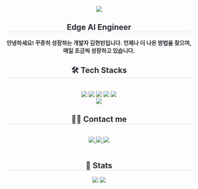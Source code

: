 <div align= "center">
    <img src="https://capsule-render.vercel.app/api?type=rect&color=0:a8b2ff,100:d1b4fe&height=180&text=Hyun._.Been's%20GitHub&animation=fadeIn&fontColor=7676f9&fontSize=60" />
    </div>
    <div align= "center"> 
    <h2 style="border-bottom: 1px solid #d8dee4; color: #282d33;"> Edge AI Engineer </h2>  
    <div style="font-weight: 700; font-size: 15px; text-align: center; color: #282d33;"> 안녕하세요! 꾸준히 성장하는 개발자 김현빈입니다.                                                                                                 언제나 더 나은 방법을 찾으며, 매일 조금씩 성장하고 있습니다. </div> 
    </div>
    <div align= "center">
    <h2 style="border-bottom: 1px solid #d8dee4; color: #282d33;"> 🛠️ Tech Stacks </h2> <br> 
    <div style="margin: 0 auto; text-align: center;" align= "center"> <img src="https://img.shields.io/badge/C-A8B9CC?style=for-the-badge&logo=C&logoColor=white">
          <img src="https://img.shields.io/badge/Python-3776AB?style=for-the-badge&logo=Python&logoColor=white">
          <img src="https://img.shields.io/badge/Flutter-02569B?style=for-the-badge&logo=Flutter&logoColor=white">
          <img src="https://img.shields.io/badge/Linux-FCC624?style=for-the-badge&logo=Linux&logoColor=white">
          <img src="https://img.shields.io/badge/MySQL-4479A1?style=for-the-badge&logo=MySQL&logoColor=white">
          <br/><img src="https://img.shields.io/badge/Tensorflow-FF6F00?style=for-the-badge&logo=Tensorflow&logoColor=white">
          </div>
    </div>
    <div align= "center">
    <h2 style="border-bottom: 1px solid #d8dee4; color: #282d33;"> 🧑‍💻 Contact me </h2> <br> 
    <div align= "center"> <a href=https://kimm0620.tistory.com/> <img src="https://img.shields.io/badge/Tistory-000000?style=for-the-badge&logo=Tistory&logoColor=white&link=https://kimm0620.tistory.com/"> </a>
         <a href=https://www.notion.so/24727b00db16808a9553c466feac2117> <img src="https://img.shields.io/badge/Notion-000000?style=for-the-badge&logo=Notion&logoColor=white&link=https://www.notion.so/24727b00db16808a9553c466feac2117"> </a>
         <a href=mailto:zhdzhd1497@gmail.com> <img src="https://img.shields.io/badge/Gmail-EA4335?style=for-the-badge&logo=Gmail&logoColor=white&link=mailto:zhdzhd1497@gmail.com"> </a>
          </div>  <br> 
    <div align= "center">  </div> 
    </div>
    <div align= "center"> 
    <h2 style="border-bottom: 1px solid #d8dee4; color: #282d33;"> 🏅 Stats </h2> <div align= "center"> <img src="https://github-readme-stats.vercel.app/api?username=HyunBeen96&bg_color=180,00000000,&title_color=000000&text_color=000000"
         /> <img src="https://github-readme-stats.vercel.app/api/top-langs/?username=HyunBeen96&layout=compact&bg_color=180,00000000,&title_color=000000&text_color=000000"
           /> </div> 
    </div>
    
